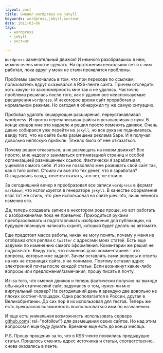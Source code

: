 ```yaml
--- 
layout: post
title: Сменил wordpress на jekyll
keywords: wordpress,jekyll,хостинг
date: 2011-03-06
tags:
  - wordpress
  - jekyll
  - хостинг

---
```

`Wordpress` замечательный движок! И немного разобравшись в нем, можно очень многое сделать. На протяжении нескольких лет я с ним
работал, пока вдруг у меня не стали проявлятся проблемы.

Проблемы заключались в том, что при переходе по ссылкам, пользователь вдруг оказывался в RSS-ленте сайта. Причем отследить хоть
какую-то закономерность мне так и не удалось. Частично проблема решилась после того, как я удалил все неиспользуемые расширения
`wordpress`. И некоторое время сайт проработал в нормальном режиме. Но сегодня я обнаружил ту же самую ситуацию. 

Пробовал удалять кеширующие расширения, переустанавливал wordpress. И просто перезаписывая файлы и устанавливая с нуля. В конце
концов мне это надоело и решил просто поменять движок. Очень давно собирался уже перейти на `jekyll`, но все рука не поднималась,
ввиду того, что на сайте была размещена реклама Sape. И я получал довольно неплохую прибыль. Тяжело было от нее отказаться.

Почему решил отказаться, а не размещать на новом движке? Все просто, мне надоело заниматься оптимизацией страниц и особой
организацией размещенных ссылок. Фактически я зарабатывал, ущемляя самого себя. И это не позволяло мне развивать свой сайт так,
как я того хотел. Стоило ли все это тех денег, что я заработал? Оглядываясь назад, хочется сказать, что нет, не стоило. 

За сегодняшний вечер я преобразовал все записи `wordpress` в формат `markdown`, что используется в генераторе `jekyll`. В
качестве оформления взял тот же стиль, что уже использовал на сайте juev.info, лишь
немного изменив его.

Да, теперь создавать записи в некотором роде проще, но вот работать с изображениями пока не привычно. Приходиться руками
преобразовывать и подготавливать изображения для публикации, на будущее планирую написать скрипт, который будет делать на
автомате.

Еще предстоит масса работы, никак не могу понять, почему у меня не отображаются реплаи с `twitter` с адресами моих статей. Есть
еще задумки по изменению самого оформления. Коментарии же решил не подключать. Ввиду того, что львинная доля комментариев - это
вопросы, которые мне задают. Зачем оставлять сами вопросы и ответы на них на страницах сайта, я не понимаю. Поэтому оставил
адрес электронной почты после каждой статьи. Если возникнут какие-либо вопросы или предложения/замечания, прошу писать в почту.

Из-за того, что сменил движок и теперь фактически получаю на выходе обычный статический сайт, задумался о том, нужен ли мне
виртуальный сервер? На сегодняшний день я арендую две довольно не плохих хостинг-площадок. Одна располагается в России, другая в
Великобритании. До сих пор я их использовал для тестов. Теперь же есть прекрасная возможность воспользоваться ими по
назначению. 

И еще есть уникальная возможность использовать сервера [github.com](https://github.com "GitHub Pages"){: rel="nofollow"} для размещения своих
сайтов. Но над этим вопросом я еще буду думать. Времени еще есть до конца месяца.

P.S. Прошу прощения за то, что в RSS-ленте появились предыдущие статьи. Пришлось сменить адрес источника и статьи,
соответственно, снова оказались в ленте.
